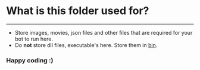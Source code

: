 # What is this folder used for?

---

* Store images, movies, json files and other files that are required for your bot to run here.
* Do **not** store dll files, executable's here. Store them in [bin](/bin).

### Happy coding :)